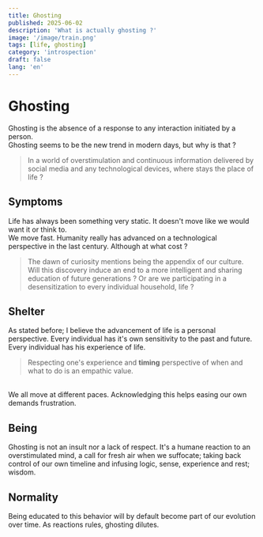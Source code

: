 ```yaml
---
title: Ghosting
published: 2025-06-02
description: 'What is actually ghosting ?'
image: '/image/train.png'
tags: [life, ghosting]
category: 'introspection'
draft: false 
lang: 'en'
---
```


# Ghosting

Ghosting is the absence of a response to any interaction initiated by a person.<br />
Ghosting seems to be the new trend in modern days, but why is that ?<br />
> In a world of overstimulation and continuous information delivered by social media and any technological devices, where stays the place of life ?

## Symptoms

Life has always been something very static. It doesn't move like we would want it or think to.<br />
We move fast. Humanity really has advanced on a technological perspective in the last century. Although at what cost ?<br />
> The dawn of curiosity mentions being the appendix of our culture.
Will this discovery induce an end to a more intelligent and sharing education of future generations ? Or are we participating in a desensitization to every individual household, life ?

## Shelter

As stated before; I believe the advancement of life is a personal perspective. Every individual has it's own sensitivity to the past and future. Every individual has his experience of life.
> Respecting one's experience and **timing** perspective of when and what to do is an empathic value.
<br/>
We all move at different paces. Acknowledging this helps easing our own demands frustration.

## Being

Ghosting is not an insult nor a lack of respect. It's a humane reaction to an overstimulated mind, a call for fresh air when we suffocate; taking back control of our own timeline and infusing logic, sense, experience and rest; wisdom.

## Normality
Being educated to this behavior will by default become part of our evolution over time. As reactions rules, ghosting dilutes.